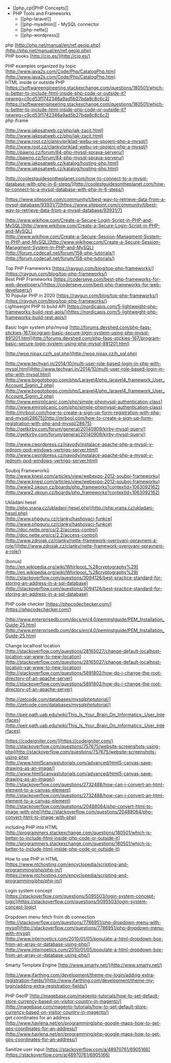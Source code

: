 - [[php_cpt|PHP Concepts]]
- PHP Tools and Frameworks
	- [[php-laravel]]
	- [[php-myadmin]] - MySQL connector
	- [[php-nette]]
	- [[php-wordpress]]



php [http://php.net/manual/en/ref.geoip.php](http://php.net/manual/en/ref.geoip.php)  
PHP books [http://cjo.es/](http://cjo.es/)  
  
PHP examples organized by topic [http://www.java2s.com/Code/Php/CatalogPhp.htm](http://www.java2s.com/Code/Php/CatalogPhp.htm)  
HTML inside or outside PHP [https://softwareengineering.stackexchange.com/questions/180501/which-is-better-to-include-html-inside-php-code-or-outside-it?newreg=c9cd53f1742346a9ad5b27bda8c8c6c2](https://softwareengineering.stackexchange.com/questions/180501/which-is-better-to-include-html-inside-php-code-or-outside-it?newreg=c9cd53f1742346a9ad5b27bda8c8c6c2)  
php iframe

[http://www.jakpsatweb.cz/php/jak-zacit.html](http://www.jakpsatweb.cz/php/jak-zacit.html)  
[http://www.root.cz/clanky/priklad-webu-ve-spojeni-php-a-mysql/](http://www.root.cz/clanky/priklad-webu-ve-spojeni-php-a-mysql/)  
[http://pawno.cz/forum/84-php-mysql-sprava-serveru/](http://pawno.cz/forum/84-php-mysql-sprava-serveru/)  
[http://www.jakpsatweb.cz/katalog/hosting-php.html](http://www.jakpsatweb.cz/katalog/hosting-php.html)  
  
[http://coolestguidesontheplanet.com/how-to-connect-to-a-mysql-database-with-php-in-6-steps/](http://coolestguidesontheplanet.com/how-to-connect-to-a-mysql-database-with-php-in-6-steps/)  
  
[https://www.sitepoint.com/community/t/best-way-to-retrieve-data-from-a-mysql-database/93931/7](https://www.sitepoint.com/community/t/best-way-to-retrieve-data-from-a-mysql-database/93931/7)  
  
[http://www.wikihow.com/Create-a-Secure-Login-Script-in-PHP-and-MySQL](http://www.wikihow.com/Create-a-Secure-Login-Script-in-PHP-and-MySQL)  
[http://www.wikihow.com/Create-a-Secure-Session-Managment-System-in-PHP-and-MySQL](http://www.wikihow.com/Create-a-Secure-Session-Managment-System-in-PHP-and-MySQL)  
[http://forum.codecall.net/forum/158-php-tutorials/](http://forum.codecall.net/forum/158-php-tutorials/)  
  
Top PHP Frameworks [https://raygun.com/blog/top-php-frameworks/](https://raygun.com/blog/top-php-frameworks/)  
Best PHP Frameworks [https://coderseye.com/best-php-frameworks-for-web-developers/](https://coderseye.com/best-php-frameworks-for-web-developers/)  
10 Popular PHP in 2020 [https://raygun.com/blog/top-php-frameworks/](https://raygun.com/blog/top-php-frameworks/)  
Lightweight PHP to build API [https://nordicapis.com/5-lightweight-php-frameworks-build-rest-apis/](https://nordicapis.com/5-lightweight-php-frameworks-build-rest-apis/)  
  
Basic login system php/mysql [http://forums.devshed.com/php-faqs-stickies-167/program-basic-secure-login-system-using-php-mysql-891201.html](http://forums.devshed.com/php-faqs-stickies-167/program-basic-secure-login-system-using-php-mysql-891201.html)  
  
[http://woq.nipax.cz/h_sql.php](http://woq.nipax.cz/h_sql.php)  
  
[http://www.techyari.in/2014/10/multi-user-role-based-login-in-php-with-mysql.html](http://www.techyari.in/2014/10/multi-user-role-based-login-in-php-with-mysql.html)  
[http://www.bogotobogo.com/php/Laravel4/php_laravel4_framework_User_Account_Signin_2.php](http://www.bogotobogo.com/php/Laravel4/php_laravel4_framework_User_Account_Signin_2.php)  
[http://www.emirplicanic.com/php/simple-phpmysql-authentication-class](http://www.emirplicanic.com/php/simple-phpmysql-authentication-class)  
[http://mrbool.com/how-to-create-a-sign-up-form-registration-with-php-and-mysql/28675](http://mrbool.com/how-to-create-a-sign-up-form-registration-with-php-and-mysql/28675)  
[http://getkirby.com/forum/general/20140909/kirby-mysql-query/](http://getkirby.com/forum/general/20140909/kirby-mysql-query/)  
  
[http://www.cwordpress.cz/navody/instalace-apache-php-a-mysql-v-jednom-pod-windows-vertrigo-server.html](http://www.cwordpress.cz/navody/instalace-apache-php-a-mysql-v-jednom-pod-windows-vertrigo-server.html)  
  
  
Souboj Framewrorků  
[http://www.knesl.com/articles/view/webexpo-2012-souboj-frameworku](http://www.knesl.com/articles/view/webexpo-2012-souboj-frameworku)  
[http://www2.okoun.cz/boards/php_frameworks?contextId=1063092162](http://www2.okoun.cz/boards/php_frameworks?contextId=1063092162)  
  
  
  
Ukládání hesel  
[http://php.vrana.cz/ukladani-hesel.php](http://php.vrana.cz/ukladani-hesel.php)  
[http://www.phpguru.cz/clanky/hashovaci-funkce](http://www.phpguru.cz/clanky/hashovaci-funkce)  
[http://doc.nette.org/cs/2.2/access-control](http://doc.nette.org/cs/2.2/access-control)  
[http://www.zdrojak.cz/clanky/nette-framework-overovani-opravneni-a-role/](http://www.zdrojak.cz/clanky/nette-framework-overovani-opravneni-a-role/)  
  
  
(bonus)  
[http://en.wikipedia.org/wiki/Whirlpool_%28cryptography%29](http://en.wikipedia.org/wiki/Whirlpool_%28cryptography%29)  
[http://stackoverflow.com/questions/3094126/best-practice-standard-for-storing-an-address-in-a-sql-database](http://stackoverflow.com/questions/3094126/best-practice-standard-for-storing-an-address-in-a-sql-database)  
  
PHP code checker [https://phpcodechecker.com/](https://phpcodechecker.com/)  
  
[http://www.enterprisedb.com/docs/en/4.0/peminstguide/PEM_Installation_Guide-25.htm](http://www.enterprisedb.com/docs/en/4.0/peminstguide/PEM_Installation_Guide-25.htm)  

  
Change localhost location  
[http://stackoverflow.com/questions/28165027/change-default-localhost-location-var-www-to-new-location](http://stackoverflow.com/questions/28165027/change-default-localhost-location-var-www-to-new-location)  
[http://stackoverflow.com/questions/5891802/how-do-i-change-the-root-directory-of-an-apache-server](http://stackoverflow.com/questions/5891802/how-do-i-change-the-root-directory-of-an-apache-server)  
  
  
[http://zetcode.com/databases/mysqlphptutorial/](http://zetcode.com/databases/mysqlphptutorial/)  
  
[http://peir.path.uab.edu/wiki/This_Is_Your_Brain_On_Informatics:_User_Interfaces](http://peir.path.uab.edu/wiki/This_Is_Your_Brain_On_Informatics:_User_Interfaces)  
  
[https://codeigniter.com/](https://codeigniter.com/)
[http://stackoverflow.com/questions/757675/website-screenshots-using-php](http://stackoverflow.com/questions/757675/website-screenshots-using-php)  
[http://www.html5canvastutorials.com/advanced/html5-canvas-save-drawing-as-an-image/](http://www.html5canvastutorials.com/advanced/html5-canvas-save-drawing-as-an-image/)  
[http://stackoverflow.com/questions/2732488/how-can-i-convert-an-html-element-to-a-canvas-element](http://stackoverflow.com/questions/2732488/how-can-i-convert-an-html-element-to-a-canvas-element)  
[http://stackoverflow.com/questions/20488064/php-convert-html-to-image-with-php](http://stackoverflow.com/questions/20488064/php-convert-html-to-image-with-php)  
  
including PHP into HTML [http://programmers.stackexchange.com/questions/180501/which-is-better-to-include-html-inside-php-code-or-outside-it](http://programmers.stackexchange.com/questions/180501/which-is-better-to-include-html-inside-php-code-or-outside-it)  
  
How to use PHP in HTML [https://www.ntchosting.com/encyclopedia/scripting-and-programming/php/php-in/](https://www.ntchosting.com/encyclopedia/scripting-and-programming/php/php-in/)  
  
Login system concept [https://stackoverflow.com/questions/5095503/login-system-concept-logic](https://stackoverflow.com/questions/5095503/login-system-concept-logic)  
  
Dropdown menu fetch from db connection  
[http://stackoverflow.com/questions/7786951/php-dropdown-menu-with-mysql](http://stackoverflow.com/questions/7786951/php-dropdown-menu-with-mysql)  
[http://www.internoetics.com/2010/01/05/populate-a-html-dropdown-box-from-an-array-or-database-using-php/](http://www.internoetics.com/2010/01/05/populate-a-html-dropdown-box-from-an-array-or-database-using-php/)  
  

  
Smarty Template Engine [http://www.smarty.net/](http://www.smarty.net/)  
  
[http://www.jfarthing.com/development/theme-my-login/adding-extra-registration-fields/](http://www.jfarthing.com/development/theme-my-login/adding-extra-registration-fields/)  
  
PHP GeoIP [http://magebase.com/magento-tutorials/how-to-set-default-store-currency-based-on-visitor-country-in-magento/](http://magebase.com/magento-tutorials/how-to-set-default-store-currency-based-on-visitor-country-in-magento/)  
get coordinates for an address [http://www.havlena.net/en/programming/php-google-maps-how-to-get-gps-coordinates-for-an-address/](http://www.havlena.net/en/programming/php-google-maps-how-to-get-gps-coordinates-for-an-address/)  
  
Sanitize user input [https://stackoverflow.com/a/48970761/6905166](https://stackoverflow.com/a/48970761/6905166)


